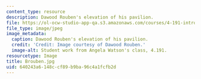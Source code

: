 ```yaml
---
content_type: resource
description: Dawood Rouben's elevation of his pavilion.
file: https://ol-ocw-studio-app-qa.s3.amazonaws.com/courses/4-191-introduction-to-integrated-design-fall-2006/640243a6148ccf89b9ba96c4a1fcfb2d_Brouben.jpg
file_type: image/jpeg
image_metadata:
  caption: Dawood Rouben's elevation of his pavilion.
  credit: 'Credit: Image courtesy of Dawood Rouben.'
  image-alt: Student work from Angela Watson's class, 4.191.
resourcetype: Image
title: Brouben.jpg
uid: 640243a6-148c-cf89-b9ba-96c4a1fcfb2d
---
```

